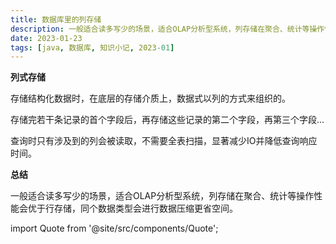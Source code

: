 ```yaml
---
title: 数据库里的列存储
description: 一般适合读多写少的场景，适合OLAP分析型系统，列存储在聚合、统计等操作性能会优于行存储，同个数据类型会进行数据压缩更省空间。
date: 2023-01-23
tags: [java, 数据库, 知识小记, 2023-01]
---
```




**列式存储**

存储结构化数据时，在底层的存储介质上，数据式以列的方式来组织的。

存储完若干条记录的首个字段后，再存储这些记录的第二个字段，再第三个字段...

查询时只有涉及到的列会被读取，不需要全表扫描，显著减少IO并降低查询响应时间。

**总结**

一般适合读多写少的场景，适合OLAP分析型系统，列存储在聚合、统计等操作性能会优于行存储，同个数据类型会进行数据压缩更省空间。



import Quote from '@site/src/components/Quote';

> <Quote></Quote>
